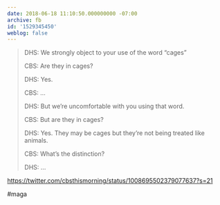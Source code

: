 ```yaml
---
date: 2018-06-18 11:10:50.000000000 -07:00
archive: fb
id: '1529345450'
weblog: false
---
```


> DHS: We strongly object to your use of the word “cages”
> 
> CBS: Are they in cages?
> 
> DHS: Yes.
> 
> CBS: …
> 
> DHS: But we’re uncomfortable with you using that word. 
> 
> CBS: But are they in cages?
> 
> DHS: Yes. They may be cages but they’re not being treated like animals. 
> 
> CBS: What’s the distinction?
> 
> DHS: …

https://twitter.com/cbsthismorning/status/1008695502379077637?s=21

#maga
